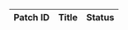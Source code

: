 | Patch ID     | Title                     | Status  |
|--------------|---------------------------|---------|
